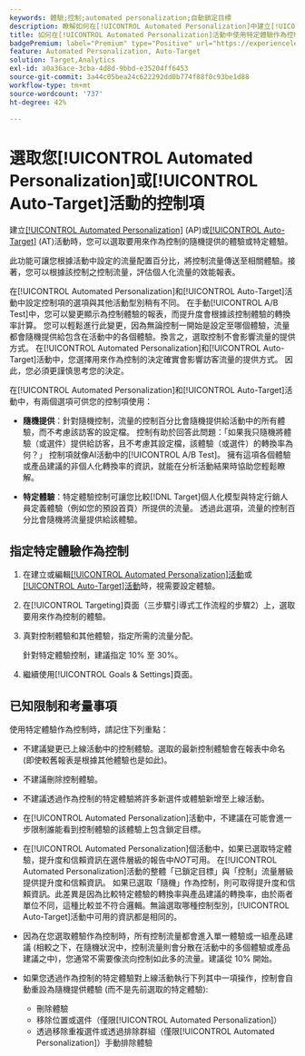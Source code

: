```yaml
---
keywords: 體驗;控制;automated personalization;自動鎖定目標
description: 瞭解如何在[!UICONTROL Automated Personalization]中建立[!UICONTROL Auto-Target] (AP)或 [!DNL Adobe Target]活動時，選取要用來作為控制的體驗。
title: 如何在[!UICONTROL Automated Personalization]活動中使用特定體驗作為控制？
badgePremium: label="Premium" type="Positive" url="https://experienceleague.adobe.com/docs/target/using/introduction/intro.html?lang=zh-Hant#premium newtab=true" tooltip="檢視Target Premium包含的內容。"
feature: Automated Personalization, Auto-Target
solution: Target,Analytics
exl-id: a0a36ace-3cba-4d8d-9bbd-e35204ff6453
source-git-commit: 3a44c05bea24c622292dd0b774f88f0c93be1d88
workflow-type: tm+mt
source-wordcount: '737'
ht-degree: 42%

---
```


# 選取您[!UICONTROL Automated Personalization]或[!UICONTROL Auto-Target]活動的控制項

建立[[!UICONTROL Automated Personalization]](/help/main/c-activities/t-automated-personalization/automated-personalization.md) (AP)或[[!UICONTROL Auto-Target]](/help/main/c-activities/auto-target/auto-target-to-optimize.md) (AT)活動時，您可以選取要用來作為控制的隨機提供的體驗或特定體驗。

此功能可讓您根據活動中設定的流量配置百分比，將控制流量傳送至相關體驗。接著，您可以根據該控制之控制流量，評估個人化流量的效能報表。

在[!UICONTROL Automated Personalization]和[!UICONTROL Auto-Target]活動中設定控制項的選項與其他活動型別稍有不同。 在手動[!UICONTROL A/B Test]中，您可以變更顯示為控制體驗的報表，而提升度會根據該控制體驗的轉換率計算。 您可以輕鬆進行此變更，因為無論控制一開始是設定至哪個體驗，流量都會隨機提供給包含在活動中的各個體驗。換言之，選取控制不會影響流量的提供方式。 在[!UICONTROL Automated Personalization]和[!UICONTROL Auto-Target]活動中，您選擇用來作為控制的決定確實會影響訪客流量的提供方式。 因此，您必須更謹慎思考您的決定。

在[!UICONTROL Automated Personalization]和[!UICONTROL Auto-Target]活動中，有兩個選項可供您的控制項使用：

* **隨機提供**：針對隨機控制，流量的控制百分比會隨機提供給活動中的所有體驗，而不考慮該訪客的設定檔。 控制有助於回答此問題：「如果我只隨機將體驗（或選件）提供給訪客，且不考慮其設定檔，該體驗（或選件）的轉換率為何？」 控制項就像AI活動中的[!UICONTROL A/B Test]。 擁有這項各個體驗或產品建議的非個人化轉換率的資訊，就能在分析活動結果時協助您輕鬆瞭解。

* **特定體驗**：特定體驗控制可讓您比較[!DNL Target]個人化模型與特定行銷人員定義體驗（例如您的預設首頁）所提供的流量。 透過此選項，流量的控制百分比會隨機將流量提供給該體驗。

## 指定特定體驗作為控制

1. 在建立或編輯[[!UICONTROL Automated Personalization]活動](/help/main/c-activities/t-automated-personalization/create-ap-activity.md)或[[!UICONTROL Auto-Target]活動](/help/main/c-activities/t-test-ab/t-test-create-ab/ab-audience.md)時，視需要設定體驗。
1. 在[!UICONTROL Targeting]頁面（三步驟引導式工作流程的步驟2）上，選取要用來作為控制的體驗。
1. 真對控制體驗和其他體驗，指定所需的流量分配。

   針對特定體驗控制，建議指定 10% 至 30%。

1. 繼續使用[!UICONTROL Goals & Settings]頁面。

## 已知限制和考量事項

使用特定體驗作為控制時，請記住下列重點：

* 不建議變更已上線活動中的控制體驗。選取的最新控制體驗會在報表中命名 (即使較舊報表是根據其他體驗也是如此)。
* 不建議刪除控制體驗。
* 不建議透過作為控制的特定體驗將許多新選件或體驗新增至上線活動。
* 在[!UICONTROL Automated Personalization]活動中，不建議在可能會進一步限制誰能看到控制體驗的該體驗上包含鎖定目標。
* 在[!UICONTROL Automated Personalization]個活動中，如果已選取特定體驗，提升度和信賴資訊在選件層級的報告中&#x200B;*NOT*&#x200B;可用。 在[!UICONTROL Automated Personalization]活動的整體「已鎖定目標」與「控制」流量層級提供提升度和信賴資訊。 如果已選取「隨機」作為控制，則可取得提升度和信賴資訊。此差異是因為比較特定體驗的轉換率與產品建議的轉換率，由於兩者單位不同，這種比較並不符合邏輯。無論選取哪種控制型別，[!UICONTROL Auto-Target]活動中可用的資訊都是相同的。
* 因為在您選取體驗作為控制時，所有控制流量都會進入單一體驗或一組產品建議 (相較之下，在隨機狀況中，控制流量則會分散在活動中的多個體驗或產品建議之中)，您通常不需要像流向控制如此多的流量。建議從 10% 開始。
* 如果您透過作為控制的特定體驗對上線活動執行下列其中一項操作，控制會自動重設為隨機提供體驗 (而不是先前選取的特定體驗):

   * 刪除體驗
   * 移除位置或選件（僅限[!UICONTROL Automated Personalization]）
   * 透過移除重複選件或透過排除群組（僅限[!UICONTROL Automated Personalization]）手動排除體驗
